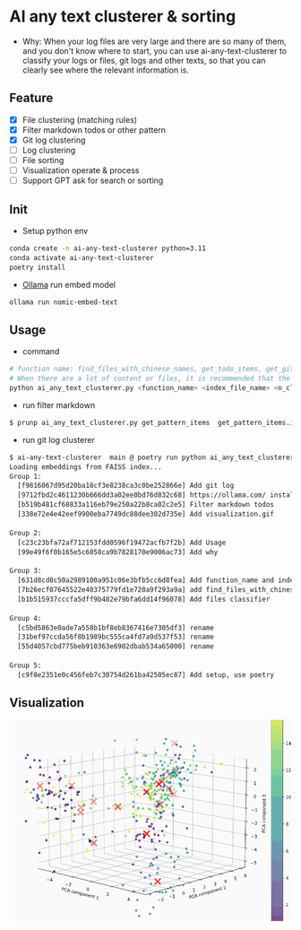 # AI any text clusterer & sorting
* Why: When your log files are very large and there are so many of them, and you don't know where to start, you can use ai-any-text-clusterer to classify your logs or files, git logs and other texts, so that you can clearly see where the relevant information is.

## Feature

- [x] File clustering (matching rules)
- [x] Filter markdown todos or other pattern
- [x] Git log clustering
- [ ] Log clustering
- [ ] File sorting
- [ ] Visualization operate & process
- [ ] Support GPT ask for search or sorting

## Init

* Setup python env
```sh
conda create -n ai-any-text-clusterer python=3.11
conda activate ai-any-text-clusterer
poetry install
```
* [Ollama](https://ollama.com/) run embed model
```sh
ollama run nomic-embed-text
```

## Usage
* command
```sh
# function name: find_files_with_chinese_names, get_todo_items, get_git_log, get_pattern_items ...
# When there are a lot of content or files, it is recommended that the n_clusters value is larger, such as 20. When there are fewer files, the n_clusters value is recommended to be 5
python ai_any_text_clusterer.py <function_name> <index_file_name> <n_clusters> <work_path>
```
* run filter markdown

```sh
$ prunp ai_any_text_clusterer.py get_pattern_items  get_pattern_items.index 20 /Users/clojure/Documents/my_markdown_notes "^.*(?:Breakthrough|Revolution).*$"

```
* run git log clusterer
```sh
$ ai-any-text-clusterer  main @ poetry run python ai_any_text_clusterer.py get_git_log get_git_log.index 5 /Users/clojure/Desktop/ai-any-text-clusterer
Loading embeddings from FAISS index...
Group 1:
  [f9816067d95d20ba18cf3e8238ca3c0be252866e] Add git log
  [9712fbd2c4611230b666dd3a02ee0bd76d832c68] https://ollama.com/ install embed model
  [b519b481cf68833a116eb79e250a22b8ca02c2e5] Filter markdown todos
  [338e72e4e42eef9900eba7749dc88dee302d735e] Add visualization.gif

Group 2:
  [c23c23bfa72af712153fdd0596f19472acfb7f2b] Add Usage
  [99e49f6f0b165e5c6058ca9b7828170e9006ac73] Add why

Group 3:
  [631d8cd8c50a2989100a951c06e3bfb5cc6d8fea] Add function_name and index_file_name
  [7b26ecf07645522e40375779fd1e720a9f293a9a] add find_files_with_chinese_names
  [b1b515937cccfa5dff9b482e79bfa6dd14f96078] Add files classifier

Group 4:
  [c5bd5863e0ade7a558b1bf8eb8367416e7305df3] rename
  [31bef97ccda56f8b1989bc555ca4fd7a9d537f53] rename
  [55d4057cbd775beb910363e6902dbab534a65000] rename

Group 5:
  [c9f8e2351e0c456feb7c30754d261ba42505ec87] Add setup, use poetry
```

## Visualization

![](./visualization.gif)
